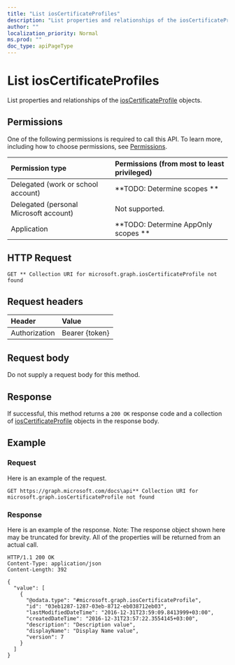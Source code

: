 ```yaml
---
title: "List iosCertificateProfiles"
description: "List properties and relationships of the iosCertificateProfile objects."
author: ""
localization_priority: Normal
ms.prod: ""
doc_type: apiPageType
---
```


# List iosCertificateProfiles

List properties and relationships of the [iosCertificateProfile](../resources/ioscertificateprofile.md) objects.

## Permissions
One of the following permissions is required to call this API. To learn more, including how to choose permissions, see [Permissions](/concepts/permissions-reference.md).

|Permission type|Permissions (from most to least privileged)|
|:---|:---|
|Delegated (work or school account)|**TODO: Determine scopes **|
|Delegated (personal Microsoft account)|Not supported.|
|Application|**TODO: Determine AppOnly scopes **|

## HTTP Request
<!-- {
  "blockType": "ignored"
}
-->
``` http
GET ** Collection URI for microsoft.graph.iosCertificateProfile not found
```

## Request headers
|Header|Value|
|:---|:---|
|Authorization|Bearer {token}|

## Request body
Do not supply a request body for this method.

## Response
If successful, this method returns a `200 OK` response code and a collection of [iosCertificateProfile](../resources/ioscertificateprofile.md) objects in the response body.

## Example

### Request
Here is an example of the request.
<!-- {
  "blockType": "request",
  "name": "get_ioscertificateprofile"
}
-->
``` http
GET https://graph.microsoft.com/docs\api** Collection URI for microsoft.graph.iosCertificateProfile not found
```

### Response
Here is an example of the response. Note: The response object shown here may be truncated for brevity. All of the properties will be returned from an actual call.
<!-- {
  "blockType": "response",
  "truncated": true,
  "@odata.type": "collection(microsoft.graph.ioscertificateprofile)"
}
-->
``` http
HTTP/1.1 200 OK
Content-Type: application/json
Content-Length: 392

{
  "value": [
    {
      "@odata.type": "#microsoft.graph.iosCertificateProfile",
      "id": "03eb1287-1287-03eb-8712-eb038712eb03",
      "lastModifiedDateTime": "2016-12-31T23:59:09.8413999+03:00",
      "createdDateTime": "2016-12-31T23:57:22.3554145+03:00",
      "description": "Description value",
      "displayName": "Display Name value",
      "version": 7
    }
  ]
}
```

